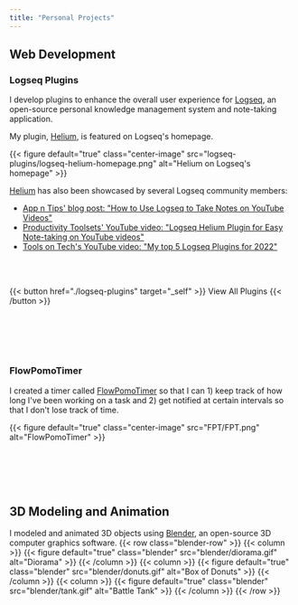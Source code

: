 ```yaml
---
title: "Personal Projects"
---
```

## Web Development
### Logseq Plugins
I develop plugins to enhance the overall user experience for [Logseq](https://logseq.com/), an open-source personal knowledge management system and note-taking application. 

My plugin, [Helium](https://github.com/vyleung/logseq-helium-plugin), is featured on Logseq's homepage.

{{< figure default="true" class="center-image" src="logseq-plugins/logseq-helium-homepage.png" alt="Helium on Logseq's homepage" >}}

[Helium](https://github.com/vyleung/logseq-helium-plugin) has also been showcased by several Logseq community members:
- [App n Tips' blog post: "How to Use Logseq to Take Notes on YouTube Videos"](https://www.appsntips.com/learn/use-logseq-take-notes-youtube-videos/#use-logseq-helium-plugin-to-take-notes-on-youtube-videos)
- [Productivity Toolsets' YouTube video: "Logseq Helium Plugin for Easy Note-taking on YouTube videos"](https://www.youtube.com/watch?v=C88wssS5QCI)
- [Tools on Tech's YouTube video: "My top 5 Logseq Plugins for 2022"](https://www.youtube.com/watch?v=7yVdh7ITvz4&t=662s)

<br>
<br>

{{< button href="./logseq-plugins" target="_self" >}}
View All Plugins
{{< /button >}}

<br>
<br>
<br>
<br>

### FlowPomoTimer
I created a timer called [FlowPomoTimer](https://vyleung.github.io/FlowPomoTimer/) so that I can 1) keep track of how long I've been working on a task and 2) get notified at certain intervals so that I don't lose track of time.

{{< figure default="true" class="center-image" src="FPT/FPT.png" alt="FlowPomoTimer" >}}

<br>
<br>
<br>
<br>

## 3D Modeling and Animation
I modeled and animated 3D objects using [Blender](https://www.blender.org/), an open-source 3D computer graphics software.
{{< row class="blender-row" >}}
    {{< column >}}
        {{< figure default="true" class="blender" src="blender/diorama.gif" alt="Diorama" >}}
    {{< /column >}}
    {{< column >}}
        {{< figure default="true" class="blender" src="blender/donuts.gif" alt="Box of Donuts" >}}
    {{< /column >}}
    {{< column >}}
        {{< figure default="true" class="blender" src="blender/tank.gif" alt="Battle Tank" >}}
    {{< /column >}}
{{< /row >}}